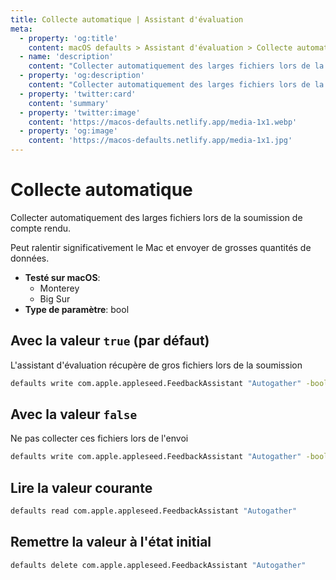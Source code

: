 ```yaml
---
title: Collecte automatique | Assistant d'évaluation
meta:
  - property: 'og:title'
    content: macOS defaults > Assistant d'évaluation > Collecte automatique
  - name: 'description'
    content: "Collecter automatiquement des larges fichiers lors de la soumission de compte rendu.\n\nPeut ralentir significativement le Mac et envoyer de grosses quantités de données.\n"
  - property: 'og:description'
    content: "Collecter automatiquement des larges fichiers lors de la soumission de compte rendu.\n\nPeut ralentir significativement le Mac et envoyer de grosses quantités de données.\n"
  - property: 'twitter:card'
    content: 'summary'
  - property: 'twitter:image'
    content: 'https://macos-defaults.netlify.app/media-1x1.webp'
  - property: 'og:image'
    content: 'https://macos-defaults.netlify.app/media-1x1.jpg'
---
```


# Collecte automatique

Collecter automatiquement des larges fichiers lors de la soumission de compte rendu.

Peut ralentir significativement le Mac et envoyer de grosses quantités de données.

<!-- break lists -->

- **Testé sur macOS**:
  - Monterey
  - Big Sur
- **Type de paramètre**: bool

## Avec la valeur `true` (par défaut)

L'assistant d'évaluation récupère de gros fichiers lors de la soumission

```bash
defaults write com.apple.appleseed.FeedbackAssistant "Autogather" -bool "true"
```

## Avec la valeur `false`

Ne pas collecter ces fichiers lors de l'envoi

```bash
defaults write com.apple.appleseed.FeedbackAssistant "Autogather" -bool "false"
```

## Lire la valeur courante

```bash
defaults read com.apple.appleseed.FeedbackAssistant "Autogather"
```

## Remettre la valeur à l'état initial

```bash
defaults delete com.apple.appleseed.FeedbackAssistant "Autogather"
```
